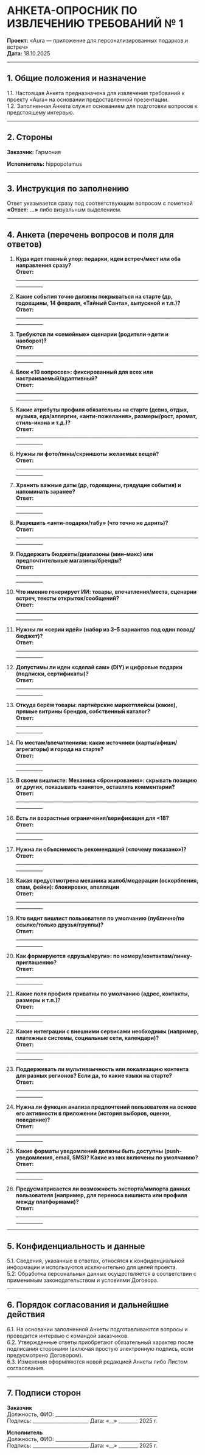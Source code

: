 # АНКЕТА-ОПРОСНИК ПО ИЗВЛЕЧЕНИЮ ТРЕБОВАНИЙ № 1  

**Проект:** «Aura — приложение для персонализированных подарков и встреч»  
**Дата:** 18.10.2025

---

## 1. Общие положения и назначение
1.1. Настоящая Анкета предназначена для извлечения требований к проекту «Aura» на основании предоставленной презентации.  
1.2. Заполненная Анкета служит основанием для подготовки вопросов к предстоящему интервью.

---

## 2. Стороны

**Заказчик:** Гармония

**Исполнитель:** hippopotamus

---

## 3. Инструкция по заполнению
Ответ указывается сразу под соответствующим вопросом с пометкой **«Ответ: …»** либо визуальным выделением.

---

## 4. Анкета (перечень вопросов и поля для ответов)


1. **Куда идет главный упор: подарки, идеи встреч/мест или оба направления сразу?**  
   **Ответ:** ______________________________________________________________________________________

2. **Какие события точно должны покрываться на старте (др, годовщины, 14 февраля, «Тайный Санта», выпускной и т.п.)?**  
   **Ответ:** ______________________________________________________________________________________

3. **Требуются ли «семейные» сценарии (родители→дети и наоборот)?**  
   **Ответ:** ______________________________________________________________________________________

4. **Блок «10 вопросов»: фиксированный для всех или настраиваемый/адаптивный?**  
   **Ответ:** ______________________________________________________________________________________

5. **Какие атрибуты профиля обязательны на старте (девиз, отдых, музыка, еда/аллергии, «анти-пожелания», размеры/рост, аромат, стиль-икона и т.д.)?**  
   **Ответ:** ______________________________________________________________________________________
6. **Нужны ли фото/пины/скриншоты желаемых вещей?**  
   **Ответ:** ______________________________________________________________________________________

7. **Хранить важные даты (др, годовщины, грядущие события) и напоминать заранее?**  
   **Ответ:** ______________________________________________________________________________________

8. **Разрешить «анти-подарки/табу» (что точно не дарить)?**  
   **Ответ:** ______________________________________________________________________________________

9. **Поддержать бюджеты/диапазоны (мин–макс) или предпочтительные магазины/бренды?**  
   **Ответ:** ______________________________________________________________________________________

10. **Что именно генерирует ИИ: товары, впечатления/места, сценарии встреч, тексты открыток/сообщений?**  
    **Ответ:** ______________________________________________________________________________________

11. **Нужны ли «серии идей» (набор из 3–5 вариантов под один повод/бюджет)?**  
    **Ответ:** ______________________________________________________________________________________

12. **Допустимы ли идеи «сделай сам» (DIY) и цифровые подарки (подписки, сертификаты)?**  
    **Ответ:** ______________________________________________________________________________________

13. **Откуда берём товары: партнёрские маркетплейсы (какие), прямые витрины брендов, собственный каталог?**  
    **Ответ:** ______________________________________________________________________________________

14. **По местам/впечатлениям: какие источники (карты/афиши/агрегаторы) и города на старте?**  
    **Ответ:** ______________________________________________________________________________________

15. **В своем вишлисте: Механика «бронирования»: скрывать позицию от других, показывать «занято», оставлять комментарии?**  
    **Ответ:** ______________________________________________________________________________________

16. **Есть ли возрастные ограничения/верификация для \<18?**  
    **Ответ:** ______________________________________________________________________________________

17. **Нужна ли объяснимость рекомендаций («почему показано»)?**  
    **Ответ:** ______________________________________________________________________________________

18. **Какая предустмотрена механика жалоб/модерации (оскорбления, спам, фейки): блокировки, апелляции**  
    **Ответ:** ______________________________________________________________________________________

19. **Кто видит вишлист пользователя по умолчанию (публично/по ссылке/только друзья/группы)?**  
    **Ответ:** ______________________________________________________________________________________

20. **Как формируются «друзья/круги»: по номеру/контактам/линку-приглашению?**  
    **Ответ:** ______________________________________________________________________________________

21. **Какие поля профиля приватны по умолчанию (адрес, контакты, размеры и т.п.)?**  
    **Ответ:** ______________________________________________________________________________________

22. **Какие интеграции с внешними сервисами необходимы (например, платежные системы, социальные сети, календари)?**  
    **Ответ:** ______________________________________________________________________________________

23. **Поддерживать ли мультиязычность или локализацию контента для разных регионов? Если да, то какие языки на старте?**  
    **Ответ:** ______________________________________________________________________________________

24. **Нужна ли функция анализа предпочтений пользователя на основе его активности в приложении (история выборов, оценки, поведение)?**  
    **Ответ:** ______________________________________________________________________________________

25. **Какие форматы уведомлений должны быть доступны (push-уведомления, email, SMS)? Какие из них включены по умолчанию?**  
    **Ответ:** ______________________________________________________________________________________

26. **Предусматривается ли возможность экспорта/импорта данных пользователя (например, для переноса вишлиста или профиля между платформами)?**  
    **Ответ:** ______________________________________________________________________________________

---

## 5. Конфиденциальность и данные
5.1. Сведения, указанные в ответах, относятся к конфиденциальной информации и используются исключительно для целей проекта.  
5.2. Обработка персональных данных осуществляется в соответствии с применимым законодательством и условиями Договора.

---

## 6. Порядок согласования и дальнейшие действия
6.1. На основании заполненной Анкеты подготавливаются вопросы и проводится интервью с командой заказчиков.  
6.2. Утвержденные ответы приобретают обязательный характер после подписания сторонами (включая простую электронную подпись, если предусмотрено Договором).  
6.3. Изменения оформляются новой редакцией Анкеты либо Листом согласования.

---

## 7. Подписи сторон

**Заказчик**  
Должность, ФИО: __________________________________________  
Подпись: _______________________  Дата: «__» ________ 2025 г.

**Исполнитель**  
Должность, ФИО: __________________________________________  
Подпись: _______________________  Дата: «__» ________ 2025 г.








